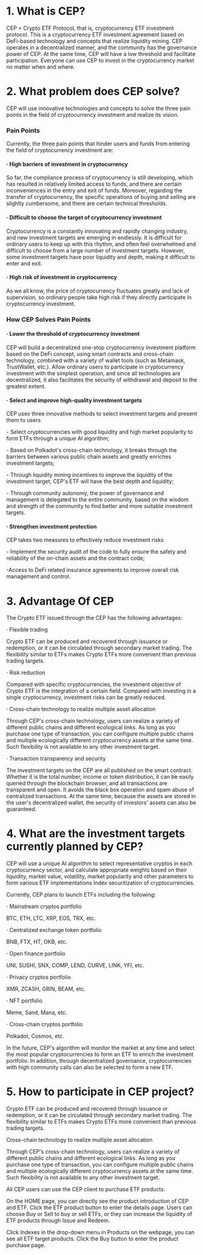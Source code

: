 # 1. What is CEP? 

CEP = Crypto ETF Protocol, that is, cryptocurrency ETF investment protocol. This is a cryptocurrency ETF investment agreement based on DeFi-based technology and concepts that realize liquidity mining. CEP operates in a decentralized manner, and the community has the governance power of CEP. At the same time, CEP will have a low threshold and facilitate participation. Everyone can use CEP to invest in the cryptocurrency market no matter when and where.



# 2. What problem does CEP solve?

CEP will use innovative technologies and concepts to solve the three pain points in the field of cryptocurrency investment and realize its vision.

### Pain Points

Currently, the three pain points that hinder users and funds from entering the field of cryptocurrency investment are:

#### · High barriers of investment in cryptocurrency

So far, the compliance process of cryptocurrency is still developing, which has resulted in relatively limited access to funds, and there are certain inconveniences in the entry and exit of funds. Moreover, regarding the transfer of cryptocurrency, the specific operations of buying and selling are slightly cumbersome, and there are certain technical thresholds.

#### · Difficult to choose the target of cryptocurrency investment

Cryptocurrency is a constantly innovating and rapidly changing industry, and new investment targets are emerging in endlessly. It is difficult for ordinary users to keep up with this rhythm, and often feel overwhelmed and difficult to choose from a large number of investment targets. However, some investment targets have poor liquidity and depth, making it difficult to enter and exit.

#### · High risk of investment in cryptocurrency

As we all know, the price of cryptocurrency fluctuates greatly and lack of supervision, so ordinary people take high risk if they directly participate in cryptocurrency investment.

 

### How CEP Solves Pain Points

#### · Lower the threshold of cryptocurrency investment

CEP will build a decentralized one-stop cryptocurrency investment platform based on the DeFi concept, using smart contracts and cross-chain technology, combined with a variety of wallet tools (such as Metamask, TrustWallet, etc.). Allow ordinary users to participate in cryptocurrency investment with the simplest operation, and since all technologies are decentralized, it also facilitates the security of withdrawal and deposit to the greatest extent.

 

#### · Select and improve high-quality investment targets

CEP uses three innovative methods to select investment targets and present them to users

\- Select cryptocurrencies with good liquidity and high market popularity to form ETFs through a unique AI algorithm;

\- Based on Polkadot's cross-chain technology, it breaks through the barriers between various public chain assets and greatly enriches investment targets;

\- Through liquidity mining incentives to improve the liquidity of the investment target, CEP's ETF will have the best depth and liquidity;

\- Through community autonomy, the power of governance and management is delegated to the entire community, based on the wisdom and strength of the community to find better and more suitable investment targets.

 

#### · Strengthen investment protection

CEP takes two measures to effectively reduce investment risks

\- Implement the security audit of the code to fully ensure the safety and reliability of the on-chain assets and the contract code;

-Access to DeFi related insurance agreements to improve overall risk management and control.

 

# 3. Advantage Of CEP

The Crypto ETF issued through the CEP has the following advantages:

· Flexible trading

Crypto ETF can be produced and recovered through issuance or redemption, or it can be circulated through secondary market trading. The flexibility similar to ETFs makes Crypto ETFs more convenient than previous trading targets.

· Risk reduction

Compared with specific cryptocurrencies, the investment objective of Crypto ETF is the integration of a certain field. Compared with investing in a single cryptocurrency, investment risks can be greatly reduced.

· Cross-chain technology to realize multiple asset allocation

Through CEP's cross-chain technology, users can realize a variety of different public chains and different ecological links. As long as you purchase one type of transaction, you can configure multiple public chains and multiple ecologically different cryptocurrency assets at the same time. Such flexibility is not available to any other investment target.

· Transaction transparency and security

The investment targets on the CEP are all published on the smart contract. Whether it is the total number, income or token distribution, it can be easily queried through the blockchain browser, and all transactions are transparent and open. It avoids the black box operation and spam abuse of centralized transactions. At the same time, because the assets are stored in the user's decentralized wallet, the security of investors' assets can also be guaranteed.

 

# 4. What are the investment targets currently planned by CEP?

CEP will use a unique AI algorithm to select representative cryptos in each cryptocurrency sector, and calculate appropriate weights based on their liquidity, market value, volatility, market popularity and other parameters to form various ETF implementations Index securitization of cryptocurrencies.

Currently, CEP plans to launch ETFs including the following:

· Mainstream cryptos portfolio

  BTC, ETH, LTC, XRP, EOS, TRX, etc.

· Centralized exchange token portfolio

  BNB, FTX, HT, OKB, etc.

· Open finance portfolio

  UNI, SUSHI, SNX, COMP, LEND, CURVE, LINK, YFI, etc.

· Privacy cryptos portfolio

  XMR, ZCASH, GRIN, BEAM, etc.

· NFT portfolio

  Meme, Sand, Mana, etc.

· Cross-chain cryptos portfolio

  Polkadot, Cosmos, etc. 

In the future, CEP's algorithm will monitor the market at any time and select the most popular cryptocurrencies to form an ETF to enrich the investment portfolio. In addition, through decentralized governance, cryptocurrencies with high community calls can also be selected to form a new ETF.

 

# 5. How to participate in CEP project?

Crypto ETF can be produced and recovered through issuance or redemption, or it can be circulated through secondary market trading. The flexibility similar to ETFs makes Crypto ETFs more convenient than previous trading targets.

Cross-chain technology to realize multiple asset allocation

Through CEP's cross-chain technology, users can realize a variety of different public chains and different ecological links. As long as you purchase one type of transaction, you can configure multiple public chains and multiple ecologically different cryptocurrency assets at the same time. Such flexibility is not available to any other investment target.

All CEP users can use the CEP client to purchase ETF products. 

On the HOME page, you can directly see the product introduction of CEP and ETF. Click the ETF product button to enter the details page. Users can choose Buy or Sell to buy or sell ETFs, or they can increase the liquidity of ETF products through Issue and Redeem.

Click Indexes in the drop-down menu in Products on the webpage, you can see all ETF target products. Click the Buy button to enter the product purchase page.

